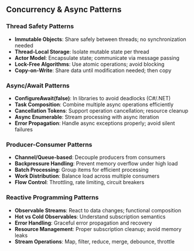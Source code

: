 <!-- BEGIN GENERATED: ai-instructions-generator v1.0.0 -->

## Concurrency & Async Patterns

### Thread Safety Patterns
- **Immutable Objects**: Share safely between threads; no synchronization needed
- **Thread-Local Storage**: Isolate mutable state per thread
- **Actor Model**: Encapsulate state; communicate via message passing
- **Lock-Free Algorithms**: Use atomic operations; avoid blocking
- **Copy-on-Write**: Share data until modification needed; then copy

### Async/Await Patterns
- **ConfigureAwait(false)**: In libraries to avoid deadlocks (C#/.NET)
- **Task Composition**: Combine multiple async operations efficiently
- **Cancellation Tokens**: Support operation cancellation; resource cleanup
- **Async Enumerable**: Stream processing with async iteration
- **Error Propagation**: Handle async exceptions properly; avoid silent failures

### Producer-Consumer Patterns
- **Channel/Queue-based**: Decouple producers from consumers
- **Backpressure Handling**: Prevent memory overflow under high load
- **Batch Processing**: Group items for efficient processing
- **Work Distribution**: Balance load across multiple consumers
- **Flow Control**: Throttling, rate limiting, circuit breakers

### Reactive Programming Patterns
- **Observable Streams**: React to data changes; functional composition
- **Hot vs Cold Observables**: Understand subscription semantics
- **Error Handling**: Graceful error propagation and recovery
- **Resource Management**: Proper subscription cleanup; avoid memory leaks
- **Stream Operations**: Map, filter, reduce, merge, debounce, throttle

<!-- END GENERATED -->